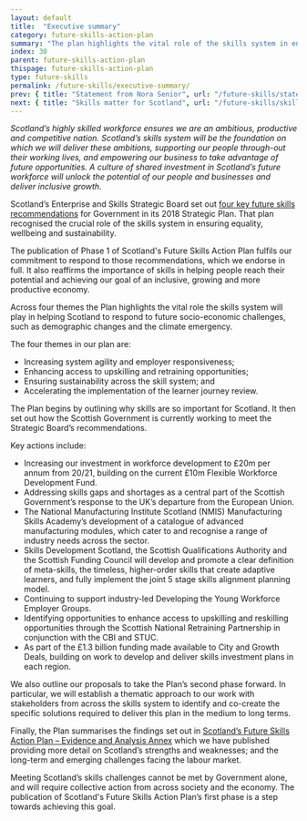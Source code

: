 ```yaml
---
layout: default
title:  "Executive summary"
category: future-skills-action-plan
summary: "The plan highlights the vital role of the skills system in ensuring equality, wellbeing and sustainability and sets out key actions now and in the future to achieve our ambition."
index: 30
parent: future-skills-action-plan
thispage: future-skills-action-plan
type: future-skills
permalink: /future-skills/executive-summary/
prev: { title: "Statement from Nora Senior", url: "/future-skills/statement/" }
next: { title: "Skills matter for Scotland", url: "/future-skills/skills-matter-for-scotland/" }
---
```


*Scotland’s highly skilled workforce ensures we are an ambitious, productive and competitive nation. Scotland’s skills system will be the foundation on which we will deliver these ambitions, supporting our people through-out their working lives, and empowering our business to take advantage of future opportunities. A culture of shared investment in Scotland’s future workforce will unlock the potential of our people and businesses and deliver inclusive growth.*  

Scotland’s Enterprise and Skills Strategic Board set out [four key future skills recommendations](https://www.gov.scot/publications/working-collaboratively-better-scotland/) for Government in its 2018 Strategic Plan. That plan recognised the crucial role of the skills system in ensuring equality, wellbeing and sustainability.

The publication of Phase 1 of Scotland's Future Skills Action Plan fulfils our commitment to respond to those recommendations, which we endorse in full.  It also reaffirms the importance of skills in helping people reach their potential and achieving our goal of an inclusive, growing and more productive economy.

Across four themes the Plan highlights the vital role the skills system will play in helping Scotland to respond to future socio-economic challenges, such as demographic changes and the climate emergency.

The four themes in our plan are:

- Increasing system agility and employer responsiveness;
- Enhancing access to upskilling and retraining opportunities;
- Ensuring sustainability across the skill system; and
- Accelerating the implementation of the learner journey review.

The Plan begins by outlining why skills are so important for Scotland. It then set out how the Scottish Government is currently working to meet the Strategic Board’s recommendations.

Key actions include:

- Increasing our investment in workforce development to £20m per annum from 20/21, building on the current £10m Flexible Workforce Development Fund.
- Addressing skills gaps and shortages as a central part of the Scottish Government’s response to the UK’s departure from the European Union.
- The National Manufacturing Institute Scotland (NMIS) Manufacturing Skills Academy’s development of a catalogue of advanced manufacturing modules, which cater to and recognise a range of industry needs across the sector.
- Skills Development Scotland, the Scottish Qualifications Authority and the Scottish Funding Council will develop and promote a clear definition of meta-skills, the timeless, higher-order skills that create adaptive learners, and fully implement the joint 5 stage skills alignment planning model.
- Continuing to support industry-led Developing the Young Workforce Employer Groups.
- Identifying opportunities to enhance access to upskilling and reskilling opportunities through the Scottish National Retraining Partnership in conjunction with the CBI and STUC.
- As part of the £1.3 billion funding made available to City and Growth Deals, building on work to develop and deliver skills investment plans in each region.

We also outline our proposals to take the Plan’s second phase forward. In particular, we will establish a thematic approach to our work with stakeholders from across the skills system to identify and co-create the specific solutions required to deliver this plan in the medium to long terms.

Finally, the Plan summarises the findings set out in [Scotland’s Future Skills Action Plan – Evidence and Analysis Annex](https://www.gov.scot/isbn/9781839601057/) which we have published providing more detail on Scotland’s strengths and weaknesses; and the long-term and emerging challenges facing the labour market.

Meeting Scotland’s skills challenges cannot be met by Government alone, and will require collective action from across society and the economy. The publication of Scotland's Future Skills Action Plan’s first phase is a step towards achieving this goal.
